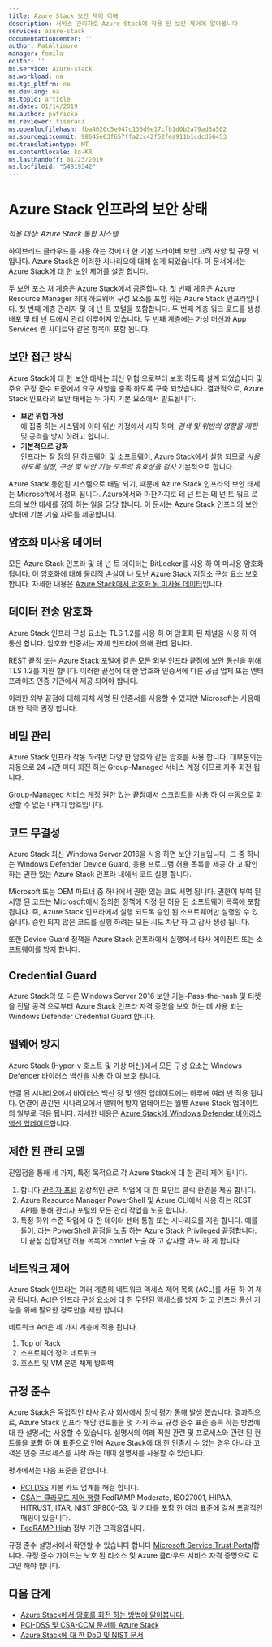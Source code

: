 ```yaml
---
title: Azure Stack 보안 제어 이해
description: 서비스 관리자로 Azure Stack에 적용 된 보안 제어에 알아봅니다
services: azure-stack
documentationcenter: ''
author: PatAltimore
manager: femila
editor: ''
ms.service: azure-stack
ms.workload: na
ms.tgt_pltfrm: na
ms.devlang: na
ms.topic: article
ms.date: 01/14/2019
ms.author: patricka
ms.reviewer: fiseraci
ms.openlocfilehash: fba4020c5e947c135d9e17cfb1d0b2a79ad8a502
ms.sourcegitcommit: 98645e63f657ffa2cc42f52fea911b1cdcd56453
ms.translationtype: MT
ms.contentlocale: ko-KR
ms.lasthandoff: 01/23/2019
ms.locfileid: "54819342"
---
```

# <a name="azure-stack-infrastructure-security-posture"></a>Azure Stack 인프라의 보안 상태

*적용 대상: Azure Stack 통합 시스템*

하이브리드 클라우드를 사용 하는 것에 대 한 기본 드라이버 보안 고려 사항 및 규정 되입니다. Azure Stack은 이러한 시나리오에 대해 설계 되었습니다. 이 문서에서는 Azure Stack에 대 한 보안 제어를 설명 합니다.

두 보안 포스 처 계층은 Azure Stack에서 공존합니다. 첫 번째 계층은 Azure Resource Manager 최대 하드웨어 구성 요소를 포함 하는 Azure Stack 인프라입니다. 첫 번째 계층 관리자 및 테 넌 트 포털을 포함합니다. 두 번째 계층 워크 로드를 생성, 배포 및 테 넌 트에서 관리 이루어져 있습니다. 두 번째 계층에는 가상 머신과 App Services 웹 사이트와 같은 항목이 포함 됩니다.

## <a name="security-approach"></a>보안 접근 방식

Azure Stack에 대 한 보안 태세는 최신 위협 으로부터 보호 하도록 설계 되었습니다 및 주요 규정 준수 표준에서 요구 사항을 충족 하도록 구축 되었습니다. 결과적으로, Azure Stack 인프라의 보안 태세는 두 가지 기본 요소에서 빌드됩니다.

 - **보안 위험 가정**  
에 집중 하는 시스템에 이미 위반 가정에서 시작 하며, *검색 및 위반의 영향을 제한* 및 공격을 방지 하려고 합니다. 
 - **기본적으로 강화**  
인프라는 잘 정의 된 하드웨어 및 소프트웨어, Azure Stack에서 실행 되므로 *사용 하도록 설정, 구성 및 보안 기능 모두의 유효성을 검사* 기본적으로 합니다.

Azure Stack 통합된 시스템으로 배달 되기, 때문에 Azure Stack 인프라의 보안 태세는 Microsoft에서 정의 됩니다. Azure에서와 마찬가지로 테 넌 트는 테 넌 트 워크 로드의 보안 태세를 정의 하는 일을 담당 합니다. 이 문서는 Azure Stack 인프라의 보안 상태에 기본 기술 자료를 제공합니다.

## <a name="data-at-rest-encryption"></a>암호화 미사용 데이터
모든 Azure Stack 인프라 및 테 넌 트 데이터는 BitLocker를 사용 하 여 미사용 암호화 됩니다. 이 암호화에 대해 물리적 손실이 나 도난 Azure Stack 저장소 구성 요소 보호합니다. 자세한 내용은 [Azure Stack에서 암호화 된 미사용 데이터](azure-stack-security-bitlocker.md)입니다.

## <a name="data-in-transit-encryption"></a>데이터 전송 암호화
Azure Stack 인프라 구성 요소는 TLS 1.2를 사용 하 여 암호화 된 채널을 사용 하 여 통신 합니다. 암호화 인증서는 자체 인프라에 의해 관리 됩니다. 

REST 끝점 또는 Azure Stack 포털에 같은 모든 외부 인프라 끝점에 보안 통신을 위해 TLS 1.2를 지원 합니다. 이러한 끝점에 대 한 암호화 인증서에 다른 공급 업체 또는 엔터프라이즈 인증 기관에서 제공 되어야 합니다. 

이러한 외부 끝점에 대해 자체 서명 된 인증서를 사용할 수 있지만 Microsoft는 사용에 대 한 적극 권장 합니다. 

## <a name="secret-management"></a>비밀 관리
Azure Stack 인프라 작동 하려면 다양 한 암호와 같은 암호를 사용 합니다. 대부분의는 자동으로 24 시간 마다 회전 하는 Group-Managed 서비스 계정 이므로 자주 회전 됩니다.

Group-Managed 서비스 계정 권한 있는 끝점에서 스크립트를 사용 하 여 수동으로 회전할 수 없는 나머지 암호입니다.

## <a name="code-integrity"></a>코드 무결성
Azure Stack 최신 Windows Server 2016을 사용 하면 보안 기능입니다. 그 중 하나는 Windows Defender Device Guard, 응용 프로그램 허용 목록을 제공 하 고 확인 하는 권한 있는 Azure Stack 인프라 내에서 코드 실행 합니다. 

Microsoft 또는 OEM 파트너 중 하나에서 권한 있는 코드 서명 됩니다. 권한이 부여 된 서명 된 코드는 Microsoft에서 정의한 정책에 지정 된 허용 된 소프트웨어 목록에 포함 됩니다. 즉, Azure Stack 인프라에서 실행 되도록 승인 된 소프트웨어만 실행할 수 있습니다. 승인 되지 않은 코드를 실행 하려는 모든 시도 차단 하 고 감사 생성 됩니다.

또한 Device Guard 정책을 Azure Stack 인프라에서 실행에서 타사 에이전트 또는 소프트웨어를 방지 합니다.

## <a name="credential-guard"></a>Credential Guard
Azure Stack의 또 다른 Windows Server 2016 보안 기능-Pass-the-hash 및 티켓을 전달 공격 으로부터 Azure Stack 인프라 자격 증명을 보호 하는 데 사용 되는 Windows Defender Credential Guard 합니다.

## <a name="antimalware"></a>맬웨어 방지
Azure Stack (Hyper-v 호스트 및 가상 머신)에서 모든 구성 요소는 Windows Defender 바이러스 백신을 사용 하 여 보호 됩니다.

연결 된 시나리오에서 바이러스 백신 정 및 엔진 업데이트에는 하루에 여러 번 적용 됩니다. 연결이 끊긴된 시나리오에서 맬웨어 방지 업데이트는 월별 Azure Stack 업데이트의 일부로 적용 됩니다. 자세한 내용은 [Azure Stack에 Windows Defender 바이러스 백신 업데이트](azure-stack-security-av.md)합니다.

## <a name="constrained-administration-model"></a>제한 된 관리 모델
진입점을 통해 세 가지, 특정 목적으로 각 Azure Stack에 대 한 관리 제어 됩니다. 
1. 합니다 [관리자 포털](azure-stack-manage-portals.md) 일상적인 관리 작업에 대 한 포인트 클릭 환경을 제공 합니다.
2. Azure Resource Manager PowerShell 및 Azure CLI에서 사용 하는 REST API를 통해 관리자 포털의 모든 관리 작업을 노출 합니다. 
3. 특정 하위 수준 작업에 대 한 데이터 센터 통합 또는 시나리오를 지원 합니다. 예를 들어, 라는 PowerShell 끝점을 노출 하는 Azure Stack [Privileged 끝점](azure-stack-privileged-endpoint.md)합니다. 이 끝점 집합에만 허용 목록에 cmdlet 노출 하 고 감사할 과도 하 게 합니다.

## <a name="network-controls"></a>네트워크 제어
Azure Stack 인프라는 여러 계층의 네트워크 액세스 제어 목록 (ACL)를 사용 하 여 제공 됩니다. Acl은 인프라 구성 요소에 대 한 무단된 액세스를 방지 하 고 인프라 통신 기능을 위해 필요한 경로만을 제한 합니다. 

네트워크 Acl은 세 가지 계층에 적용 됩니다.
1.  Top of Rack
2.  소프트웨어 정의 네트워크
3.  호스트 및 VM 운영 체제 방화벽

## <a name="regulatory-compliance"></a>규정 준수

Azure Stack은 독립적인 타사 감사 회사에서 정식 평가 통해 발생 했습니다. 결과적으로, Azure Stack 인프라 해당 컨트롤을 몇 가지 주요 규정 준수 표준 충족 하는 방법에 대 한 설명서는 사용할 수 있습니다. 설명서의 여러 직원 관련 및 프로세스와 관련 된 컨트롤을 포함 하 여 표준으로 인해 Azure Stack에 대 한 인증서 수 없는 경우 아니라 고객은 인증 프로세스를 시작 하는 데이 설명서를 사용할 수 있습니다.

평가에서는 다음 표준을 같습니다.

- [PCI DSS](https://www.pcisecuritystandards.org/pci_security/) 지불 카드 업계를 해결 합니다.
- [CSA는 클라우드 제어 행렬](https://cloudsecurityalliance.org/group/cloud-controls-matrix/#_overview) FedRAMP Moderate, ISO27001, HIPAA, HITRUST, ITAR, NIST SP800-53, 및 기타를 포함 한 여러 표준에 걸쳐 포괄적인 매핑이 있습니다.
- [FedRAMP High](https://www.fedramp.gov/fedramp-releases-high-baseline/) 정부 기관 고객용입니다.

규정 준수 설명서에서 확인할 수 있습니다 합니다 [Microsoft Service Trust Portal](https://servicetrust.microsoft.com/ViewPage/Blueprint)합니다. 규정 준수 가이드는 보호 된 리소스 및 Azure 클라우드 서비스 자격 증명으로 로그인 해야 합니다.

## <a name="next-steps"></a>다음 단계

- [Azure Stack에서 암호를 회전 하는 방법에 알아봅니다.](azure-stack-rotate-secrets.md)
- [PCI-DSS 및 CSA-CCM 문서를 Azure Stack](https://servicetrust.microsoft.com/ViewPage/TrustDocuments)
- [Azure Stack에 대 한 DoD 및 NIST 문서](https://servicetrust.microsoft.com/ViewPage/Blueprint)
